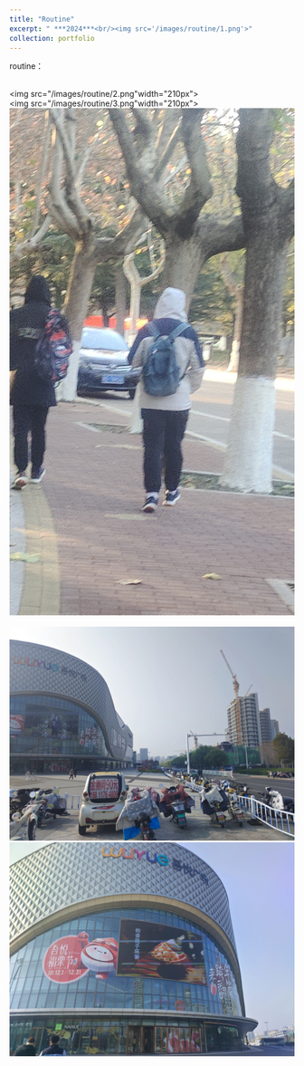 ```yaml
---
title: "Routine"
excerpt: " ***2024***<br/><img src='/images/routine/1.png'>"
collection: portfolio
---
```


routine：

<br/><img src="/images/routine/2.png"width="210px">
<br/><img src="/images/routine/3.png"width="210px">
<br/><img src='/images/routine/4.png'>    
<br/><img src='/images/routine/5.png'>
<br/><img src='/images/routine/6.png'>
